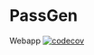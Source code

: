# PassGen

Webapp [![codecov](https://codecov.io/gh/Yserz/passgen/branch/dev/graph/badge.svg)](https://codecov.io/gh/Yserz/passgen)
